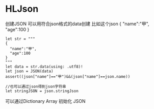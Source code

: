 # HLJson
创建JSON 可以用符合json格式的data创建
比如这个json
{
  "name":"甲",
  "age":100
}
```
let str = """
{
  "name":"甲",
  "age":100
}
"""
let data = str.data(using: .utf8)!
let json = JSON(data)
assert((json["name"]=="甲")&&(json["name"]==json.name))

//也可以通过json得到json字符串
let stringJSON = json.stringJson
```
可以通过Dictionary Array 初始化 JSON

        
    
